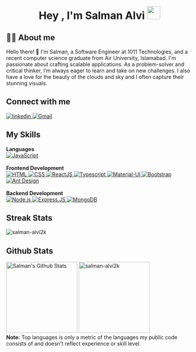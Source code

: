 <h1 align="center">Hey , I'm Salman Alvi <img src="https://media.giphy.com/media/hvRJCLFzcasrR4ia7z/giphy.gif"
        width="35"></h1>

## :sassy_man: About me
Hello there! 👋 I'm Salman, a Software Engineer at 1011 Technologies, and a recent computer science graduate from Air University, Islamabad. I'm passionate about crafting scalable applications. As a problem-solver and critical thinker, I’m always eager to learn and take on new challenges. I also have a love for the beauty of the clouds and sky and I often capture their stunning visuals.

##  Connect with me
<p>
    <a href="https://www.linkedin.com/in/salmanalvi2k/" target="_blank">
        <img alt="linkedin"
            src="https://img.shields.io/badge/LinkedIn-0077B5?style=for-the-badge&logo=linkedin&logoColor=white">
    </a>
    <a href="https://mail.google.com/mail/?view=cm&fs=1&to=m.salmanalvi2k@gmail.com" target="_blank">
        <img alt="Gmail" src="https://img.shields.io/badge/Gmail-D14836?style=for-the-badge&logo=gmail&logoColor=white">
    </a>
</p>

##  My Skills

<p>
    <summary><b>Languages</b></summary>
    <a href="https://developer.mozilla.org/en-US/docs/Web/JavaScript" target="_blank">
        <img alt="JavaScript"
            src="https://img.shields.io/badge/javascript-%23323330.svg?style=for-the-badge&logo=javascript&logoColor=%23F7DF1E">
    </a>
    <br />
    <br />
    <summary><b>Frontend Development</b></summary>
    <a href="https://www.w3.org/html/" target="_blank">
        <img alt="HTML"
            src="https://img.shields.io/badge/html5-%23E34F26.svg?style=for-the-badge&logo=html5&logoColor=white">
    </a>
    <a href="https://www.w3schools.com/css/" target="_blank">
        <img alt="CSS"
            src="https://img.shields.io/badge/css3-%231572B6.svg?style=for-the-badge&logo=css3&logoColor=white">
    </a>
    <a href="https://www.w3schools.com/react/" target="_blank">
        <img alt="ReactJS"
            src="https://img.shields.io/badge/react-%2320232a.svg?style=for-the-badge&logo=react&logoColor=%2361DAFB">
    </a>
   <a href="https://www.w3schools.com/react/" target="_blank">
        <img alt="Typescript"
            src="https://img.shields.io/badge/typescript-%23007ACC.svg?style=for-the-badge&logo=typescript&logoColor=white">
    </a>
    <a href="https://mui.com/" target="_blank">
        <img alt="Material-UI"
            src="https://img.shields.io/badge/MUI-%230081CB.svg?style=for-the-badge&logo=mui&logoColor=white">
    </a>
    <a href="https://getbootstrap.com/" target="_blank">
        <img alt="Bootstrap"
            src="https://img.shields.io/badge/bootstrap-%23563D7C.svg?style=for-the-badge&logo=bootstrap&logoColor=white">
    </a>
   <a href="https://getbootstrap.com/" target="_blank">
        <img alt="Ant Design"
            src="https://img.shields.io/badge/ant%20design-%230170FE.svg?style=for-the-badge&logo=ant-design&logoColor=white">
    </a>
    <br />
    <br />
    <summary><b>Backend Development</b></summary>
    <a href="https://nodejs.org/en/" target="_blank">
        <img alt="Node.js"
            src="https://img.shields.io/badge/Node.js-43853D?style=for-the-badge&logo=node.js&logoColor=white">
    </a>
    <a href="https://nodejs.org/en/" target="_blank">
        <img alt="Express.JS" src="https://img.shields.io/badge/Express.js-404D59?style=for-the-badge">
    </a>
    <a href="https://nodejs.org/en/" target="_blank">
        <img alt="MongoDB"
            src="https://img.shields.io/badge/MongoDB-4EA94B?style=for-the-badge&logo=mongodb&logoColor=white">
    </a>
</p>

## Streak Stats
<p><img src="https://github-readme-streak-stats.herokuapp.com/?user=salman-alvi2k&theme=algolia"
        alt="salman-alvi2k" /></p>

## Github Stats
<p>
    <a href="https://github.com/anuraghazra/github-readme-stats"><img alt="Salman's Github Stats"
            src="https://github-readme-stats.vercel.app/api?username=salman-alvi2k&show_icons=true&count_private=true&theme=algolia"
            height="192px" /></a>
    <img src="https://github-readme-stats.vercel.app/api/top-langs?username=salman-alvi2k&langs_count=10&show_icons=true&locale=en&layout=compact&theme=algolia"
        alt="salman-alvi2k" height="192px" />
    <br />
    <b>Note:</b> Top languages is only a metric of the languages my public code consists of and doesn't reflect
    experience or skill level.
</p>
